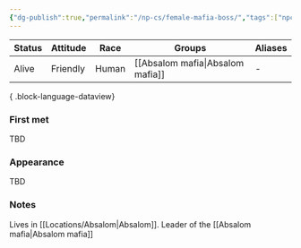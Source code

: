 ```yaml
---
{"dg-publish":true,"permalink":"/np-cs/female-mafia-boss/","tags":["npc"],"noteIcon":"npc","created":"2024-01-02T17:41:47.065+01:00","updated":"2024-01-08T23:27:42.555+01:00"}
---
```


| Status | Attitude | Race  | Groups            | Aliases |
| ------ | -------- | ----- | ----------------- | ------- |
| Alive  | Friendly | Human | [[Absalom mafia\|Absalom mafia]] | \-      |

{ .block-language-dataview}
### First met
TBD
### Appearance
TBD
### Notes
Lives in [[Locations/Absalom\|Absalom]]. Leader of the [[Absalom mafia\|Absalom mafia]]